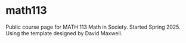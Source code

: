 # math113
Public course page for MATH 113 Math in Society.
Started Spring 2025.
Using the template designed by David Maxwell.

